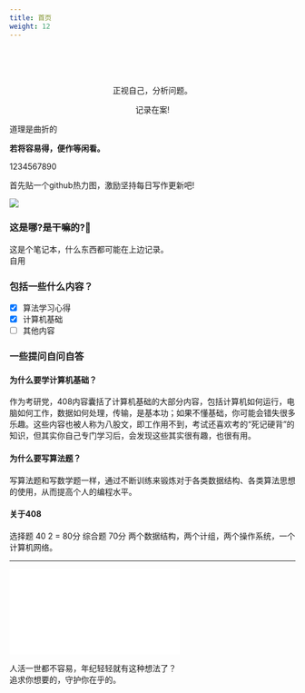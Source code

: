 ```yaml
---
title: 首页
weight: 12
---
```

<br>
<br>
<br>
<p><center>正视自己，分析问题。   </center></p>
<p><center>记录在案!</center></p>
<p></p>
道理是曲折的        
<p></p>
<b>若将容易得，便作等闲看。</b>
<p></p>
1234567890<br>

首先贴一个github热力图，激励坚持每日写作更新吧!

<img src="https://ghchart.rshah.org/ivylet" />

### 这是哪?是干嘛的?🤔
这是个笔记本，什么东西都可能在上边记录。    
自用
### 包括一些什么内容？

- [x] 算法学习心得
- [x] 计算机基础
- [ ] 其他内容
### 一些提问自问自答
#### 为什么要学计算机基础？
作为考研党，408内容囊括了计算机基础的大部分内容，包括计算机如何运行，电脑如何工作，数据如何处理，传输，是基本功；如果不懂基础，你可能会错失很多乐趣。这些内容也被人称为八股文，即工作用不到，考试还喜欢考的“死记硬背”的知识，但其实你自己专门学习后，会发现这些其实很有趣，也很有用。
#### 为什么要写算法题？
写算法题和写数学题一样，通过不断训练来锻炼对于各类数据结构、各类算法思想的使用，从而提高个人的编程水平。
#### 关于408
选择题 40  2  =  80分
综合题 70分 两个数据结构，两个计组，两个操作系统，一个计算机网络。  

---

<iframe src="//player.bilibili.com/player.html?aid=274333952&bvid=BV18F411f7H8&cid=1222012732&page=1" scrolling="no" border="0" frameborder="no" framespacing="0" allowfullscreen="true"> </iframe>

人活一世都不容易，年纪轻轻就有这种想法了？   
追求你想要的，守护你在乎的。    
